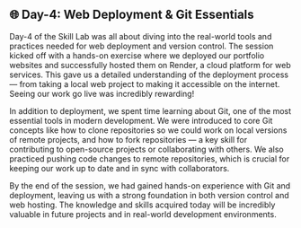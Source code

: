 ## 🌐 Day-4: Web Deployment & Git Essentials
Day-4 of the Skill Lab was all about diving into the real-world tools and practices needed for web deployment and version control. The session kicked off with a hands-on exercise where we deployed our portfolio websites and successfully hosted them on Render, a cloud platform for web services. This gave us a detailed understanding of the deployment process — from taking a local web project to making it accessible on the internet. Seeing our work go live was incredibly rewarding!

In addition to deployment, we spent time learning about Git, one of the most essential tools in modern development. We were introduced to core Git concepts like how to clone repositories so we could work on local versions of remote projects, and how to fork repositories — a key skill for contributing to open-source projects or collaborating with others. We also practiced pushing code changes to remote repositories, which is crucial for keeping our work up to date and in sync with collaborators.

By the end of the session, we had gained hands-on experience with Git and deployment, leaving us with a strong foundation in both version control and web hosting. The knowledge and skills acquired today will be incredibly valuable in future projects and in real-world development environments.

